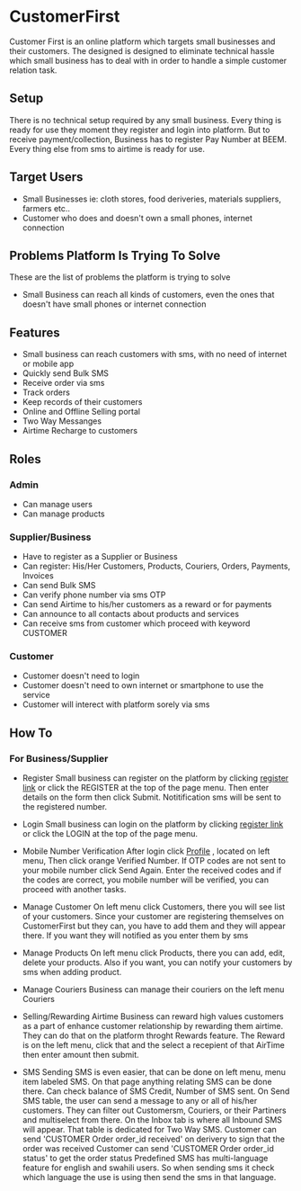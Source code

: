 # CustomerFirst

Customer First is an online platform which targets small businesses and their customers. The designed is designed to eliminate technical hassle which small business has to deal with in order to handle a simple customer relation task.

## Setup
There is no technical setup required by any small business. Every thing is ready for use they moment they register and login into platform. But to receive payment/collection, Business has to register Pay Number at BEEM. Every thing else from sms to airtime is ready for use.

## Target Users
- Small Businesses ie: cloth stores, food deriveries, materials suppliers, farmers etc..
- Customer who does and doesn't own a small phones, internet connection

## Problems Platform Is Trying To Solve
These are the list of problems the platform is trying to solve
- Small Business can reach all kinds of customers, even the ones that doesn't have small phones or internet connection

## Features
- Small business can reach customers with sms, with no need of internet or mobile app
- Quickly send Bulk SMS
- Receive order via sms
- Track orders
- Keep records of their customers
- Online and Offline Selling portal 
- Two Way Messanges
- Airtime Recharge to customers

## Roles
### Admin
- Can manage users
- Can manage products

### Supplier/Business
- Have to register as a Supplier or Business
- Can register: His/Her Customers, Products, Couriers, Orders, Payments, Invoices
- Can send Bulk SMS
- Can verify phone number via sms OTP
- Can send Airtime to his/her customers as a reward or for payments
- Can announce to all contacts about products and services
- Can receive sms from customer which proceed with keyword CUSTOMER

### Customer
- Customer doesn't need to login
- Customer doesn't need to own internet or smartphone to use the service
- Customer will interect with platform sorely via sms


## How To
### For Business/Supplier
- Register
Small business can register on the platform by clicking [register link](http://customer.martian4x.com/supplier_register) or click the REGISTER at the top of the page menu. Then enter details on the form then click Submit. Notitification sms will be sent to the registered number.

- Login
Small business can login on the platform by clicking [register link](http://customer.martian4x.com/login) or click the LOGIN at the top of the page menu.

- Mobile Number Verification
After login click [Profile](http://customer.martian4x.com/profile) , located on left menu, Then click orange Verified Number. If OTP codes are not sent to your mobile number click Send Again. Enter the received codes and if the codes are correct, you mobile number will be verified, you can proceed with another tasks.

- Manage Customer
On left menu click Customers, there you will see list of your customers. Since your customer are registering themselves on CustomerFirst but they can, you have to add them and they will appear there.
If you want they will notified as you enter them by sms

- Manage Products
On left menu click Products, there you can add, edit, delete your products. Also if you want, you can notify your customers by sms when adding product.

- Manage Couriers
Business can manage their couriers on the left menu Couriers

- Selling/Rewarding Airtime
Business can reward high values customers as a part of enhance customer relationship by rewarding them airtime. They can do that on the platform throght Rewards feature. The Reward is on the left menu, click that and the select a recepient of that AirTime then enter amount then submit.

- SMS
Sending SMS is even easier, that can be done on left menu, menu item labeled SMS. On that page anything relating SMS can be done there. Can check balance of SMS Credit, Number of SMS sent.
On Send SMS table, the user can send a message to any or all of his/her customers. They can filter out Customersm, Couriers, or their Partiners and multiselect from there. 
On the Inbox tab is where all Inbound SMS will appear. That table is dedicated for Two Way SMS.
Customer can send 'CUSTOMER Order order_id received' on derivery to sign that the order was received
Customer can send 'CUSTOMER Order order_id status' to get the order status
Predefined SMS has multi-language feature for english and swahili users. So when sending sms it check which language the use is using then send the sms in that language.

